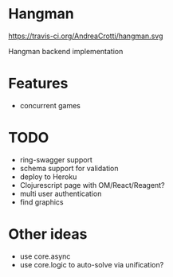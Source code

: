 # Hangman

https://travis-ci.org/AndreaCrotti/hangman.svg

Hangman backend implementation

# Features

- concurrent games

# TODO
- ring-swagger support
- schema support for validation
- deploy to Heroku
- Clojurescript page with OM/React/Reagent?
- multi user authentication
- find graphics

# Other ideas

- use core.async
- use core.logic to auto-solve via unification?
